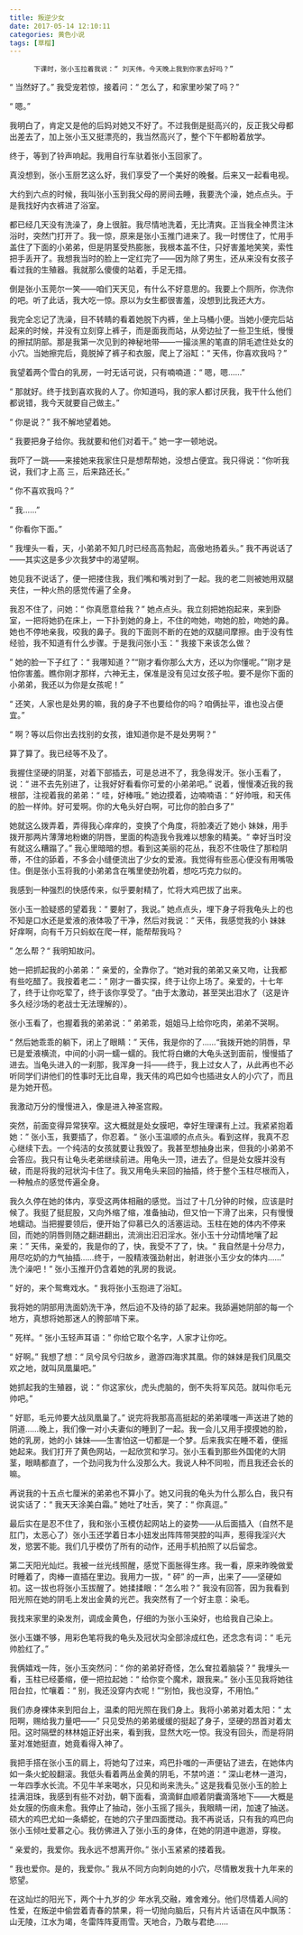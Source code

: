 ```yaml
---
title: 叛逆少女
date: 2017-05-14 12:10:11
categories: 黄色小说
tags: [草榴]
---
```

          下课时，张小玉拉着我说：“ 刘天伟，今天晚上我到你家去好吗？”

“ 当然好了。” 我受宠若惊，接着问：“ 怎么了，和家里吵架了吗？”

“ 嗯。”

我明白了，肯定又是他的后妈对她又不好了。不过我倒是挺高兴的，反正我父母都出差去了，加上张小玉又挺漂亮的，我当然高兴了，整个下午都盼着放学。

终于，等到了铃声响起。我用自行车驮着张小玉回家了。

真没想到，张小玉厨艺这么好，我们享受了一个美好的晚餐。后来又一起看电视。

大约到六点的时候，我叫张小玉到我父母的房间去睡，我要洗个澡，她点点头。于是我找好内衣裤进了浴室。

都已经几天没有洗澡了，身上很脏。我尽情地洗着，无比清爽。正当我全神贯注沐浴时，突然门打开了。我一惊，原来是张小玉推门进来了。我一时愣住了，忙用手盖住了下面的小弟弟，但是阴茎受热膨胀，我根本盖不住，只好害羞地笑笑，索性把手丢开了。我想我当时的脸上一定红完了——因为除了男生，还从来没有女孩子看过我的生殖器。我就那么傻傻的站着，手足无措。

倒是张小玉莞尔一笑——咱们天天见，有什么不好意思的。我要上个厕所，你洗你的吧。听了此话，我大吃一惊。原以为女生都很害羞，没想到比我还大方。

我完全忘记了洗澡，目不转睛的看着她脱下内裤，坐上马桶小便。当她小便完后站起来的时候，并没有立刻穿上裤子，而是面我而站，从旁边扯了一些卫生纸，慢慢的擦拭阴部。那是我第一次见到的神秘地带——一撮淡黑的笔直的阴毛遮住处女的小穴。当她擦完后，竟脱掉了裤子和衣服，爬上了浴缸：“ 天伟，你喜欢我吗？”

我望着两个雪白的乳房，一时无话可说，只有喃喃道：“ 嗯，嗯……”

“ 那就好。终于找到喜欢我的人了。你知道吗，我的家人都讨厌我，我干什么他们都说错，我今天就要自己做主。”

“ 你是说？” 我不解地望着她。

“ 我要把身子给你。我就要和他们对着干。” 她一字一顿地说。

我吓了一跳——来接她来我家住只是想帮帮她，没想占便宜。我只得说：“你听我说，我们才上高 三，后来路还长。”

“ 你不喜欢我吗？”

“ 我……”

“ 你看你下面。”

“ 我埋头一看，天，小弟弟不知几时已经高高勃起，高傲地扬着头。” 我不再说话了——其实这是多少次我梦中的渴望啊。

她见我不说话了，便一把搂住我，我们嘴和嘴对到了一起。我的老二则被她用双腿夹住，一种火热的感觉传遍了全身。

我忍不住了，问她：“ 你真愿意给我？” 她点点头。我立刻把她抱起来，来到卧室，一把将她扔在床上，一下扑到她的身上，不住的吻她，吻她的脸，吻她的鼻。她也不停地亲我，咬我的鼻子。我的下面则不断的在她的双腿间摩擦。由于没有性经验，我不知道有什么步骤。于是我问张小玉：“ 我接下来该怎么做？

” 她的脸一下子红了：“ 我哪知道？”“刚才看你那么大方，还以为你懂呢。”“刚才是怕你害羞。瞧你刚才那样，六神无主，保准是没有见过女孩子啦。要不是你下面的小弟弟，我还以为你是女孩呢！”

“ 还笑，人家也是处男的嘛，我的身子不也要给你的吗？咱俩扯平，谁也没占便宜。”

“ 啊？等以后你出去找别的女孩，谁知道你是不是处男啊？”

算了算了。我已经等不及了。

我握住坚硬的阴茎，对着下部插去，可是总进不了，我急得发汗。张小玉看了，说：“ 进不去先别进了，让我好好看看你可爱的小弟弟吧。” 说着，慢慢凑近我的我根部，注视着我的弟弟：“ 哇，好棒哦。” 她边摸着，边喃喃语：“ 好帅哦，和天伟的脸一样帅。好可爱啊。你的大龟头好白啊，可比你的脸白多了”

她就这么拨弄着，弄得我心痒痒的，变换了个角度，将脸凑近了她小 妹妹，用手拨开那两片薄薄地粉嫩的阴唇，里面的构造我令我难以想象的精美。“ 幸好当时没有就这么糟蹋了。” 我心里暗暗的想。看到这美丽的花丛，我忍不住吸住了那粒阴蒂，不住的舔着，不多会小缝便流出了少女的爱液。我觉得有些恶心便没有用嘴吸住。倒是张小玉将我的小弟弟含在嘴里使劲吮着，想吃巧克力似的。

我感到一种强烈的快感传来，似乎要射精了，忙将大鸡巴拔了出来。

张小玉一脸疑惑的望着我：“ 要射了，我说。” 她点点头，埋下身子将我龟头上的也不知是口水还是爱液的液体吸了干净，然后对我说：“ 天伟，我感觉我的小 妹妹好痒啊，向有千万只蚂蚁在爬一样，能帮帮我吗？

” 怎么帮？“ 我明知故问。

她一把抓起我的小弟弟：” 亲爱的，全靠你了。“她对我的弟弟又亲又吻，让我都有些吃醋了。我按着老二：” 刚才一番实探，终于让你上场了。亲爱的，十七年了，终于让你吃荤了，终于该你享受了。“由于太激动，甚至哭出泪水了（这是许多久经沙场的老战士无法理解的）。

张小玉看了，也握着我的弟弟说：” 弟弟乖，姐姐马上给你吃肉，弟弟不哭啊。

“ 然后她乖乖的躺下，闭上了眼睛：” 天伟，我是你的了……“我拨开她的阴唇，早已是爱液横流，中间的小洞一蠕一蠕的。我忙将白嫩的大龟头送到面前，慢慢插了进去。当龟头进入的一刹那，我浑身一抖——终于，我上过女人了，从此再也不必听同学们讲他们的性事时无比自卑，我天伟的鸡巴如今也插进女人的小穴了，而且是为她开苞。

我激动万分的慢慢进入，像是进入神圣宫殿。

突然，前面变得异常狭窄。这大概就是处女膜吧，幸好生理课有上过。我紧紧抱着她：” 张小玉，我要插了，你忍着。“ 张小玉温顺的点点头。看到这样，我真不忍心继续下去。一个纯洁的女孩就要让我毁了。我甚至想抽身出来，但我的小弟弟不会答应。我只有让龟头老弟继续前进。用龟头一顶，进去了。但是处女膜并没有破，而是将我的冠状沟卡住了。我又用龟头来回的抽插，终于整个玉柱尽根而入，一种触点的感觉传遍全身。

我久久停在她的体内，享受这两体相融的感觉。当过了十几分钟的时候，应该是时候了。我挺了挺屁股，又向外缩了缩，准备抽动，但又怕一下滑了出来，只有慢慢地蠕动。当把握要领后，便开始了仰慕已久的活塞运动。玉柱在她的体内不停来回，而她的阴唇则随之翻进翻出，流淌出汩汩淫水。张小玉十分动情地嚷了起来：” 天伟，亲爱的，我是你的了，快，我受不了了，快。“ 我自然是十分尽力，用尽吃奶的力气抽插……终于，一股精液强劲射出，射进张小玉少女的体内……” 洗个澡吧！“ 张小玉推开仍含着她的乳房的我说。

” 好的，来个鸳鸯戏水。“ 我将张小玉抱进了浴缸。

我将她的阴部用洗面奶洗干净，然后迫不及待的舔了起来。我舔遍她阴部的每一个地方，真想将她那迷人的胯部啃下来。

” 死样。“ 张小玉轻声耳语：” 你给它取个名字，人家才让你吃。

“ 好啊。” 我想了想：“ 凤兮凤兮归故乡，遨游四海求其凰。你的妹妹是我们凤凰交欢之地，就叫凤凰巢吧。”

她抓起我的生殖器，说：“ 你这家伙，虎头虎脑的，倒不失将军风范。就叫你毛元帅吧。”

“ 好耶，毛元帅要大战凤凰巢了。” 说完将我那高高挺起的弟弟噗嗤一声送进了她的阴道……晚上，我们像一对小夫妻似的睡到了一起。我一会儿又用手摸摸她的脸，她的乳房，她的小 妹妹——生害怕这一切都是一个梦。后来我实在睡不着，便摇她起来。我们打开了黄色网站，一起欣赏和学习。张小玉看到那些外国佬的大阴茎，眼睛都直了，一个劲问我为什么没那么大。我说人种不同啦，而且我还会长的嘛。

再说我的十五点七厘米的弟弟也不算小了。她又问我的龟头为什么那么白，我只有说实话了：“ 我天天涂美白霜。” 她吐了吐舌，笑了：“ 你真逗。”

最后实在是忍不住了，我和张小玉模仿起网站上的姿势——从后面插入（自然不是肛门，太恶心了）张小玉还学着日本小妞发出阵阵带哭腔的叫声，惹得我淫兴大发，慾罢不能。我们几乎模仿了所有的动作，还用手机拍照了以后留念。

第二天阳光灿烂。我被一丝光线照醒，感觉下面胀得生疼。我一看，原来昨晚做爱时睡着了，肉棒一直插在里边。我用力一拔，“ 砰” 的一声，出来了——坚硬如初。这一拔也将张小玉拔醒了。她揉揉眼：“ 怎么啦？” 我没有回答，因为我看到阳光照在她的阴毛上发出金黄的光芒。我突然有了一个好主意：染毛。

我找来家里的染发剂，调成金黄色，仔细的为张小玉染好，也给我自己染上。

张小玉嫌不够，用彩色笔将我的龟头及冠状沟全部涂成红色，还念念有词：“ 毛元帅脸红了。”

我俩嬉戏一阵，张小玉突然问：“ 你的弟弟好奇怪，怎么耷拉着脑袋？” 我埋头一看，玉柱已经萎缩，便一把拉起她：“ 给你变个魔术，跟我来。” 张小玉见我将她往阳台拉，忙嚷着：“ 别，我还没穿内衣呢！”“别怕，我也没穿，不用怕。”

我们赤身裸体来到阳台上，温柔的阳光照在我们身上。我将小弟弟对着太阳：“ 太阳啊，赐给我力量吧——” 只见受热的弟弟缓缓的挺起了身子，坚硬的昂首对着太阳。这时隔壁的林林姐正好出来，看到我，显然大吃一惊。我没有回头，而是将阴茎对准她挺直，她竟看得入神了。

我把手搭在张小玉的肩上，将她勾了过来，鸡巴扑嗤的一声便钻了进去，在她体内如一条火蛇般翻滚。我低头看着两丛金黄的阴毛，不禁吟道：“ 深山老林一道沟，一年四季水长流。不见牛羊来喝水，只见和尚来洗头。” 这是我看见张小玉的脸上挂满泪珠，我感到有些不对劲，朝下面看，滴滴鲜血顺着阴囊滴落地下——大概是处女膜的伤痕未愈。我停止了抽动，张小玉摇了摇头，我眼睛一闭，加速了抽送。硕大的鸡巴尤如一条蟒蛇，在她的穴子里四面搅动。我不再说话，只有我的鸡巴向张小玉倾吐爱慕之心。我仿佛进入了张小玉的身体，在她的阴道中遨游，穿梭。

“ 亲爱的，我爱你。我永远不想离开你。” 张小玉紧紧的搂着我。

“ 我也爱你。是的，我爱你。” 我从不同方向刺向她的小穴，尽情散发我十九年来的慾望。

在这灿烂的阳光下，两个十九岁的少 年水乳交融，难舍难分。他们尽情着人间的性爱，在叛逆中偷尝着青春的禁果，将一切抛向脑后，只有片片话语在风中飘荡：山无陵，江水为竭，冬雷阵阵夏雨雪。天地合，乃敢与君绝……